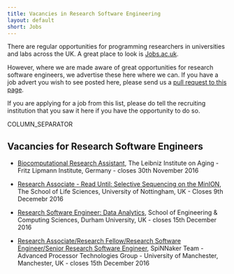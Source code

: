 ```yaml
---
title: Vacancies in Research Software Engineering
layout: default
short: Jobs
---
```


There are regular opportunities for programming researchers in universities and labs across the UK.
A great place to look is [Jobs.ac.uk](http://www.jobs.ac.uk/).

However, where we are made aware of great opportunities for research software engineers, we advertise these here where we can. If you have a job advert you wish to see posted here, please send us a [pull request to this page](https://github.com/UKRSE/UKRSE.github.io/blob/master/jobs.md).

If you are applying for a job from this list, please do tell the recruiting institution that you saw it here if you have the opportunity to do so.

COLUMN_SEPARATOR

Vacancies for Research Software Engineers
-----------------------


<!--- *There are no vacancies that we know of at present. Please let us know if you have one.* -->

<!---
Job listing format. Earlier closing dates first.

* [<Job Title>](<link>), <institution>, <location>, <country> - closes <day> <month> <year>
-->

* [Biocomputational Research Assistant](http://www.leibniz-fli.de/career-development/career-detailpage/?tx_news_pi1%5Bnews%5D=3297&cHash=a94d994d74b66efc1d1793b46d28f0d7), The Leibniz Institute on Aging - Fritz Lipmann Institute, Germany - closes 30th November 2016

* [Research Associate - Read Until: Selective Sequencing on the MinION](https://jobs.nottingham.ac.uk/Vacancy.aspx?id=11455&forced=2), The School of Life Sciences, University of Nottingham, UK - Closes 9th Decemebr 2016

* [Research Software Engineer: Data Analytics](https://recruitment.durham.ac.uk/pls/corehrrecruit/erq_jobspec_details_form.jobspec?p_id=003702), School of Engineering & Computing Sciences, Durham University, UK - closes 15th December 2016

* [Research Associate/Research Fellow/Research Software Engineer/Senior Research Software Engineer](https://www.jobs.manchester.ac.uk/displayjob.aspx?jobid=12516), SpiNNaker Team - Advanced Processor Technologies Group - University of Manchester, Manchester, UK - closes 15th December 2016
